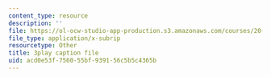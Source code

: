 ```yaml
---
content_type: resource
description: ''
file: https://ol-ocw-studio-app-production.s3.amazonaws.com/courses/20-219-becoming-the-next-bill-nye-writing-and-hosting-the-educational-show-january-iap-2015/acd0e53f756055bf939156c5b5c4365b_iR6FUYCNi5A.vtt
file_type: application/x-subrip
resourcetype: Other
title: 3play caption file
uid: acd0e53f-7560-55bf-9391-56c5b5c4365b
---
```

